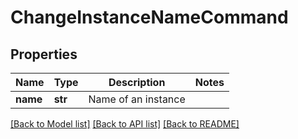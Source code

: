 # ChangeInstanceNameCommand

## Properties
Name | Type | Description | Notes
------------ | ------------- | ------------- | -------------
**name** | **str** | Name of an instance | 

[[Back to Model list]](../README.md#documentation-for-models) [[Back to API list]](../README.md#documentation-for-api-endpoints) [[Back to README]](../README.md)


